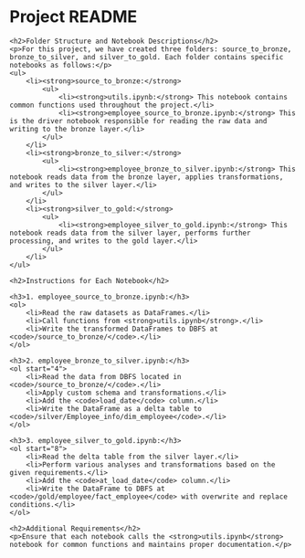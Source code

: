 
<!DOCTYPE html>
<html lang="en">
<head>
    <meta charset="UTF-8">
    <meta name="viewport" content="width=device-width, initial-scale=1.0">
    <title>Project README</title>
</head>
<body>
    <h1>Project README</h1>

    <h2>Folder Structure and Notebook Descriptions</h2>
    <p>For this project, we have created three folders: source_to_bronze, bronze_to_silver, and silver_to_gold. Each folder contains specific notebooks as follows:</p>
    <ul>
        <li><strong>source_to_bronze:</strong>
            <ul>
                <li><strong>utils.ipynb:</strong> This notebook contains common functions used throughout the project.</li>
                <li><strong>employee_source_to_bronze.ipynb:</strong> This is the driver notebook responsible for reading the raw data and writing to the bronze layer.</li>
            </ul>
        </li>
        <li><strong>bronze_to_silver:</strong>
            <ul>
                <li><strong>employee_bronze_to_silver.ipynb:</strong> This notebook reads data from the bronze layer, applies transformations, and writes to the silver layer.</li>
            </ul>
        </li>
        <li><strong>silver_to_gold:</strong>
            <ul>
                <li><strong>employee_silver_to_gold.ipynb:</strong> This notebook reads data from the silver layer, performs further processing, and writes to the gold layer.</li>
            </ul>
        </li>
    </ul>

    <h2>Instructions for Each Notebook</h2>

    <h3>1. employee_source_to_bronze.ipynb:</h3>
    <ol>
        <li>Read the raw datasets as DataFrames.</li>
        <li>Call functions from <strong>utils.ipynb</strong>.</li>
        <li>Write the transformed DataFrames to DBFS at <code>/source_to_bronze/</code>.</li>
    </ol>

    <h3>2. employee_bronze_to_silver.ipynb:</h3>
    <ol start="4">
        <li>Read the data from DBFS located in <code>/source_to_bronze/</code>.</li>
        <li>Apply custom schema and transformations.</li>
        <li>Add the <code>load_date</code> column.</li>
        <li>Write the DataFrame as a delta table to <code>/silver/Employee_info/dim_employee</code>.</li>
    </ol>

    <h3>3. employee_silver_to_gold.ipynb:</h3>
    <ol start="8">
        <li>Read the delta table from the silver layer.</li>
        <li>Perform various analyses and transformations based on the given requirements.</li>
        <li>Add the <code>at_load_date</code> column.</li>
        <li>Write the DataFrame to DBFS at <code>/gold/employee/fact_employee</code> with overwrite and replace conditions.</li>
    </ol>

    <h2>Additional Requirements</h2>
    <p>Ensure that each notebook calls the <strong>utils.ipynb</strong> notebook for common functions and maintains proper documentation.</p>

</body>
</html>

